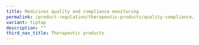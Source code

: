 ```yaml
---
title: Medicines quality and compliance monitoring
permalink: /product-regulation/therapeutic-products/quality-compliance/
variant: tiptap
description: ""
third_nav_title: Therapeutic products
---
```

<p></p>